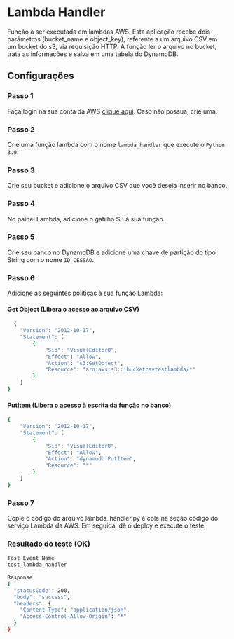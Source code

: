 
# Lambda Handler

Função a ser executada em lambdas AWS. Esta aplicação recebe dois parâmetros (bucket_name e object_key), referente a um arquivo CSV
em um bucket do s3, via requisição HTTP. A função ler o arquivo no bucket, trata as
informações e salva em uma tabela do DynamoDB.


## Configurações

### Passo 1

Faça login na sua conta da AWS [clique aqui](https://console.aws.amazon.com/console/home?nc2=h_ct&src=header-signin).
Caso não possua, crie uma.

### Passo 2

Crie uma função lambda com o nome `lambda_handler` que execute o `Python 3.9`.

### Passo 3

Crie seu bucket e adicione o arquivo CSV que você deseja inserir no banco.

### Passo 4

No painel Lambda, adicione o gatilho S3 à sua função.

### Passo 5

Crie seu banco no DynamoDB e adicione uma chave de partição do tipo String com o nome `ID_CESSAO`.

### Passo 6

Adicione as seguintes políticas à sua função Lambda:

#### Get Object (Libera o acesso ao arquivo CSV)
```bash
  {
    "Version": "2012-10-17",
    "Statement": [
        {
            "Sid": "VisualEditor0",
            "Effect": "Allow",
            "Action": "s3:GetObject",
            "Resource": "arn:aws:s3:::bucketcsvtestlambda/*"
        }
    ]
}
```

#### PutItem (Libera o acesso à escrita da função no banco)
```bash
{
    "Version": "2012-10-17",
    "Statement": [
        {
            "Sid": "VisualEditor0",
            "Effect": "Allow",
            "Action": "dynamodb:PutItem",
            "Resource": "*"
        }
    ]
}
```
### Passo 7

Copie o código do arquivo lambda_handler.py e cole na seção código do serviço Lambda da AWS. Em seguida, dê o deploy e execute o teste.


### Resultado do teste (OK)
```bash
Test Event Name
test_lambda_handler

Response
{
  "statusCode": 200,
  "body": "success",
  "headers": {
    "Content-Type": "application/json",
    "Access-Control-Allow-Origin": "*"
  }
}
```
